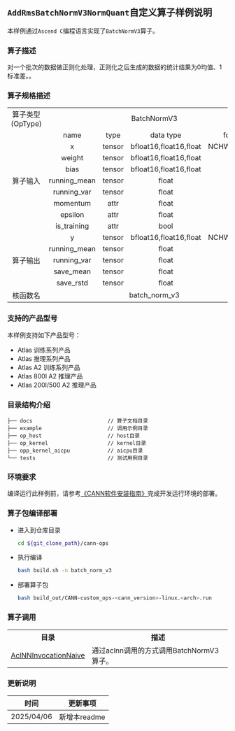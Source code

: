 ## `AddRmsBatchNormV3NormQuant`自定义算子样例说明 
本样例通过`Ascend C`编程语言实现了`BatchNormV3`算子。

### 算子描述
对一个批次的数据做正则化处理，正则化之后生成的数据的统计结果为0均值、1标准差。。

### 算子规格描述

<table>
<tr><td rowspan="1" align="center">算子类型(OpType)</td><td colspan="4" align="center">BatchNormV3</td></tr>
</tr>
<tr><td rowspan="9" align="center">算子输入</td><td align="center">name</td><td align="center">type</td><td align="center">data type</td><td align="center">format</td></tr>
<tr><td align="center">x</td><td align="center">tensor</td><td align="center">bfloat16,float16,float</td><td align="center">NCHW,NCDHW</td></tr>
<tr><td align="center">weight</td><td align="center">tensor</td><td align="center">bfloat16,float16,float</td><td align="center">ND</td></tr>
<tr><td align="center">bias</td><td align="center">tensor</td><td align="center">bfloat16,float16,float</td><td align="center">ND</td></tr>
<tr><td align="center">running_mean</td><td align="center">tensor</td><td align="center">float</td><td align="center">ND</td></tr>
<tr><td align="center">running_var</td><td align="center">tensor</td><td align="center">float</td><td align="center">ND</td></tr>
<tr><td align="center">momentum</td><td align="center">attr</td><td align="center">float</td><td align="center">-</td></tr>
<tr><td align="center">epsilon</td><td align="center">attr</td><td align="center">float</td><td align="center">-</td></tr>
<tr><td align="center">is_training</td><td align="center">attr</td><td align="center">bool</td><td align="center">-</td></tr>
</tr>
</tr>
<tr><td rowspan="5" align="center">算子输出</td><td align="center">y</td><td align="center">tensor</td><td align="center">bfloat16,float16,float</td><td align="center">NCHW,NCDHW</td></tr>
<tr><td align="center">running_mean</td><td align="center">tensor</td><td align="center">float</td><td align="center">ND</td></tr>
<tr><td align="center">running_var</td><td align="center">tensor</td><td align="center">float</td><td align="center">ND</td></tr>
<tr><td align="center">save_mean</td><td align="center">tensor</td><td align="center">float</td><td align="center">ND</td></tr>
<tr><td align="center">save_rstd</td><td align="center">tensor</td><td align="center">float</td><td align="center">ND</td></tr>
</tr>
<tr><td rowspan="1" align="center">核函数名</td><td colspan="4" align="center">batch_norm_v3</td></tr>
</table>

### 支持的产品型号
本样例支持如下产品型号：
- Atlas 训练系列产品
- Atlas 推理系列产品
- Atlas A2 训练系列产品
- Atlas 800I A2 推理产品
- Atlas 200I/500 A2 推理产品

### 目录结构介绍
```
├── docs                        // 算子文档目录
├── example                     // 调用示例目录
├── op_host                     // host目录
├── op_kernel                   // kernel目录
├── opp_kernel_aicpu            // aicpu目录
└── tests                       // 测试用例目录
```

### 环境要求
编译运行此样例前，请参考[《CANN软件安装指南》](https://hiascend.com/document/redirect/CannCommunityInstSoftware)完成开发运行环境的部署。

### 算子包编译部署
  - 进入到仓库目录

    ```bash
    cd ${git_clone_path}/cann-ops
    ```

  - 执行编译

    ```bash
    bash build.sh -n batch_norm_v3
    ```

  - 部署算子包

    ```bash
    bash build_out/CANN-custom_ops-<cann_version>-linux.<arch>.run
    ```
### 算子调用
<table>
    <th>目录</th><th>描述</th>
    <tr>
        <td><a href="./examples/AclNNInvocationNaive"> AclNNInvocationNaive</td><td>通过aclnn调用的方式调用BatchNormV3算子。</td>
    </tr>
</table>

### 更新说明
| 时间 | 更新事项 |
|----|------|
| 2025/04/06 | 新增本readme |